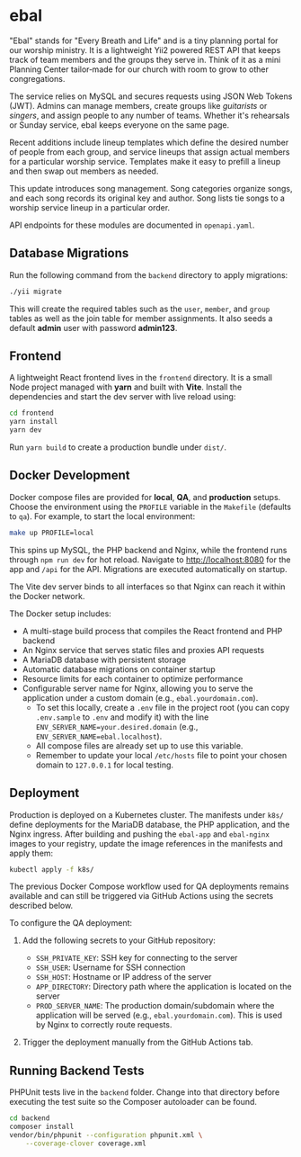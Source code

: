 # ebal

"Ebal" stands for "Every Breath and Life" and is a tiny planning portal for our
worship ministry.  It is a lightweight Yii2 powered REST API that keeps track of
team members and the groups they serve in.  Think of it as a mini Planning
Center tailor‑made for our church with room to grow to other congregations.

The service relies on MySQL and secures requests using JSON Web Tokens (JWT).
Admins can manage members, create groups like *guitarists* or *singers*, and
assign people to any number of teams.  Whether it's rehearsals or Sunday
service, ebal keeps everyone on the same page.

Recent additions include lineup templates which define the desired number of
people from each group, and service lineups that assign actual members for a
particular worship service. Templates make it easy to prefill a lineup and then
swap out members as needed.

This update introduces song management. Song categories organize songs, and each
song records its original key and author. Song lists tie songs to a worship
service lineup in a particular order.

API endpoints for these modules are documented in `openapi.yaml`.

## Database Migrations

Run the following command from the `backend` directory to apply migrations:

```bash
./yii migrate
```

This will create the required tables such as the `user`, `member`, and `group`
tables as well as the join table for member assignments.
It also seeds a default **admin** user with password **admin123**.

## Frontend

A lightweight React frontend lives in the `frontend` directory.  It is a small
Node project managed with **yarn** and built with **Vite**.  Install the
dependencies and start the dev server with live reload using:

```bash
cd frontend
yarn install
yarn dev
```

Run `yarn build` to create a production bundle under `dist/`.

## Docker Development

Docker compose files are provided for **local**, **QA**, and **production** setups.
Choose the environment using the `PROFILE` variable in the `Makefile` (defaults
to `qa`). For example, to start the local environment:

```bash
make up PROFILE=local
```

This spins up MySQL, the PHP backend and Nginx, while the frontend runs through
`npm run dev` for hot reload. Navigate to
[http://localhost:8080](http://localhost:8080) for the app and `/api` for the
API. Migrations are executed automatically on startup.

The Vite dev server binds to all interfaces so that Nginx can reach it within
the Docker network.

The Docker setup includes:
- A multi-stage build process that compiles the React frontend and PHP backend
- An Nginx service that serves static files and proxies API requests
- A MariaDB database with persistent storage
- Automatic database migrations on container startup
- Resource limits for each container to optimize performance
- Configurable server name for Nginx, allowing you to serve the application under a custom domain (e.g., `ebal.yourdomain.com`).
  - To set this locally, create a `.env` file in the project root (you can copy `.env.sample` to `.env` and modify it) with the line `ENV_SERVER_NAME=your.desired.domain` (e.g., `ENV_SERVER_NAME=ebal.localhost`).
  - All compose files are already set up to use this variable.
  - Remember to update your local `/etc/hosts` file to point your chosen domain to `127.0.0.1` for local testing.

## Deployment

Production is deployed on a Kubernetes cluster.  The manifests under
`k8s/` define deployments for the MariaDB database, the PHP
application, and the Nginx ingress.  After building and pushing the
`ebal-app` and `ebal-nginx` images to your registry, update the image
references in the manifests and apply them:

```bash
kubectl apply -f k8s/
```

The previous Docker Compose workflow used for QA deployments remains
available and can still be triggered via GitHub Actions using the
secrets described below.

To configure the QA deployment:
1. Add the following secrets to your GitHub repository:
   - `SSH_PRIVATE_KEY`: SSH key for connecting to the server
   - `SSH_USER`: Username for SSH connection
   - `SSH_HOST`: Hostname or IP address of the server
   - `APP_DIRECTORY`: Directory path where the application is located on the server
   - `PROD_SERVER_NAME`: The production domain/subdomain where the application will be served (e.g., `ebal.yourdomain.com`). This is used by Nginx to correctly route requests.

2. Trigger the deployment manually from the GitHub Actions tab.

## Running Backend Tests

PHPUnit tests live in the `backend` folder. Change into that directory before
executing the test suite so the Composer autoloader can be found.

```bash
cd backend
composer install
vendor/bin/phpunit --configuration phpunit.xml \
    --coverage-clover coverage.xml
```
